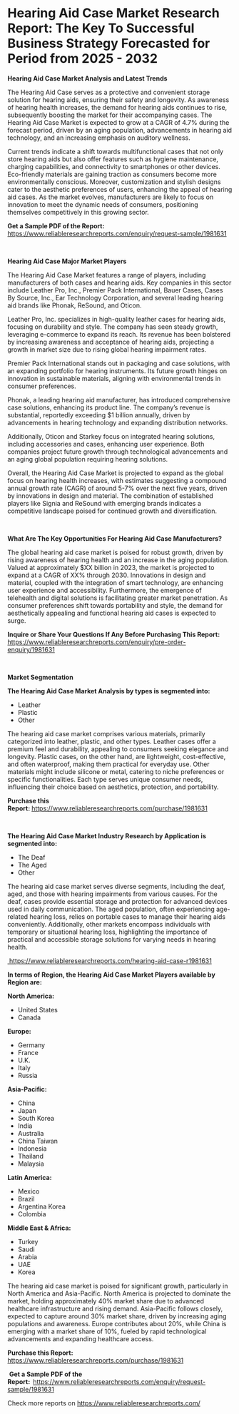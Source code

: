 <p><h1>Hearing Aid Case Market Research Report: The Key To Successful Business Strategy Forecasted for Period from 2025 - 2032</h1></p><p><strong>Hearing Aid Case Market Analysis and Latest Trends</strong></p>
<p><p>The Hearing Aid Case serves as a protective and convenient storage solution for hearing aids, ensuring their safety and longevity. As awareness of hearing health increases, the demand for hearing aids continues to rise, subsequently boosting the market for their accompanying cases. The Hearing Aid Case Market is expected to grow at a CAGR of 4.7% during the forecast period, driven by an aging population, advancements in hearing aid technology, and an increasing emphasis on auditory wellness.</p><p>Current trends indicate a shift towards multifunctional cases that not only store hearing aids but also offer features such as hygiene maintenance, charging capabilities, and connectivity to smartphones or other devices. Eco-friendly materials are gaining traction as consumers become more environmentally conscious. Moreover, customization and stylish designs cater to the aesthetic preferences of users, enhancing the appeal of hearing aid cases. As the market evolves, manufacturers are likely to focus on innovation to meet the dynamic needs of consumers, positioning themselves competitively in this growing sector.</p></p>
<p><strong>Get a Sample PDF of the Report:&nbsp;</strong> <a href="https://www.reliableresearchreports.com/enquiry/request-sample/1981631?utm_campaign=2192&utm_medium=2&utm_source=Github&utm_content=ia&utm_term=08032025&utm_id=hearing-aid-case">https://www.reliableresearchreports.com/enquiry/request-sample/1981631</a></p>
<p>&nbsp;</p>
<p><strong>Hearing Aid Case Major Market Players</strong></p>
<p><p>The Hearing Aid Case Market features a range of players, including manufacturers of both cases and hearing aids. Key companies in this sector include Leather Pro, Inc., Premier Pack International, Bauer Cases, Cases By Source, Inc., Ear Technology Corporation, and several leading hearing aid brands like Phonak, ReSound, and Oticon.</p><p>Leather Pro, Inc. specializes in high-quality leather cases for hearing aids, focusing on durability and style. The company has seen steady growth, leveraging e-commerce to expand its reach. Its revenue has been bolstered by increasing awareness and acceptance of hearing aids, projecting a growth in market size due to rising global hearing impairment rates.</p><p>Premier Pack International stands out in packaging and case solutions, with an expanding portfolio for hearing instruments. Its future growth hinges on innovation in sustainable materials, aligning with environmental trends in consumer preferences. </p><p>Phonak, a leading hearing aid manufacturer, has introduced comprehensive case solutions, enhancing its product line. The company’s revenue is substantial, reportedly exceeding $1 billion annually, driven by advancements in hearing technology and expanding distribution networks. </p><p>Additionally, Oticon and Starkey focus on integrated hearing solutions, including accessories and cases, enhancing user experience. Both companies project future growth through technological advancements and an aging global population requiring hearing solutions. </p><p>Overall, the Hearing Aid Case Market is projected to expand as the global focus on hearing health increases, with estimates suggesting a compound annual growth rate (CAGR) of around 5-7% over the next five years, driven by innovations in design and material. The combination of established players like Signia and ReSound with emerging brands indicates a competitive landscape poised for continued growth and diversification.</p></p>
<p>&nbsp;</p>
<p><strong>What Are The Key Opportunities For Hearing Aid Case Manufacturers?</strong></p>
<p><p>The global hearing aid case market is poised for robust growth, driven by rising awareness of hearing health and an increase in the aging population. Valued at approximately $XX billion in 2023, the market is projected to expand at a CAGR of XX% through 2030. Innovations in design and material, coupled with the integration of smart technology, are enhancing user experience and accessibility. Furthermore, the emergence of telehealth and digital solutions is facilitating greater market penetration. As consumer preferences shift towards portability and style, the demand for aesthetically appealing and functional hearing aid cases is expected to surge.</p></p>
<p><strong>Inquire or Share Your Questions If Any Before Purchasing This Report:</strong> <a href="https://www.reliableresearchreports.com/enquiry/pre-order-enquiry/1981631?utm_campaign=2192&utm_medium=2&utm_source=Github&utm_content=ia&utm_term=08032025&utm_id=hearing-aid-case">https://www.reliableresearchreports.com/enquiry/pre-order-enquiry/1981631</a></p>
<p>&nbsp;</p>
<p><strong>Market Segmentation</strong></p>
<p><strong>The Hearing Aid Case Market Analysis by types is segmented into:</strong></p>
<p><ul><li>Leather</li><li>Plastic</li><li>Other</li></ul></p>
<p><p>The hearing aid case market comprises various materials, primarily categorized into leather, plastic, and other types. Leather cases offer a premium feel and durability, appealing to consumers seeking elegance and longevity. Plastic cases, on the other hand, are lightweight, cost-effective, and often waterproof, making them practical for everyday use. Other materials might include silicone or metal, catering to niche preferences or specific functionalities. Each type serves unique consumer needs, influencing their choice based on aesthetics, protection, and portability.</p></p>
<p><strong>Purchase this Report:&nbsp;</strong><a href="https://www.reliableresearchreports.com/purchase/1981631?utm_campaign=2192&utm_medium=2&utm_source=Github&utm_content=ia&utm_term=08032025&utm_id=hearing-aid-case">https://www.reliableresearchreports.com/purchase/1981631</a></p>
<p>&nbsp;</p>
<p><strong>The Hearing Aid Case Market Industry Research by Application is segmented into:</strong></p>
<p><ul><li>The Deaf</li><li>The Aged</li><li>Other</li></ul></p>
<p><p>The hearing aid case market serves diverse segments, including the deaf, aged, and those with hearing impairments from various causes. For the deaf, cases provide essential storage and protection for advanced devices used in daily communication. The aged population, often experiencing age-related hearing loss, relies on portable cases to manage their hearing aids conveniently. Additionally, other markets encompass individuals with temporary or situational hearing loss, highlighting the importance of practical and accessible storage solutions for varying needs in hearing health.</p></p>
<p><a href="https://www.reliableresearchreports.com/hearing-aid-case-r1981631?utm_campaign=2192&utm_medium=2&utm_source=Github&utm_content=ia&utm_term=08032025&utm_id=hearing-aid-case">&nbsp;https://www.reliableresearchreports.com/hearing-aid-case-r1981631</a></p>
<p><strong>In terms of Region, the Hearing Aid Case Market Players available by Region are:</strong></p>
<p>
    <p> <strong> North America: </strong>
        <ul>
            <li>United States</li>
            <li>Canada</li>
        </ul>
        </p> 
    <p> <strong> Europe: </strong>
        <ul>
            <li>Germany</li>
            <li>France</li>
            <li>U.K.</li>
            <li>Italy</li>
            <li>Russia</li>
        </ul>
        </p> 
    <p> <strong> Asia-Pacific: </strong>
        <ul>
            <li>China</li>
            <li>Japan</li>
            <li>South Korea</li>
            <li>India</li>
            <li>Australia</li>
            <li>China Taiwan</li>
            <li>Indonesia</li>
            <li>Thailand</li>
            <li>Malaysia</li>
        </ul>
        </p> 
    <p> <strong> Latin America: </strong>
        <ul>
            <li>Mexico</li>
            <li>Brazil</li>
            <li>Argentina Korea</li>
            <li>Colombia</li>
        </ul>
        </p> 
    <p> <strong> Middle East & Africa: </strong>
        <ul>
            <li>Turkey</li>
            <li>Saudi</li>
            <li>Arabia</li>
            <li>UAE</li>
            <li>Korea</li>
        </ul>
    </p>
    </p>
<p><p>The hearing aid case market is poised for significant growth, particularly in North America and Asia-Pacific. North America is projected to dominate the market, holding approximately 40% market share due to advanced healthcare infrastructure and rising demand. Asia-Pacific follows closely, expected to capture around 30% market share, driven by increasing aging populations and awareness. Europe contributes about 20%, while China is emerging with a market share of 10%, fueled by rapid technological advancements and expanding healthcare access.</p></p>
<p><strong>Purchase this Report: </strong><a href="https://www.reliableresearchreports.com/purchase/1981631?utm_campaign=2192&utm_medium=2&utm_source=Github&utm_content=ia&utm_term=08032025&utm_id=hearing-aid-case">https://www.reliableresearchreports.com/purchase/1981631</a></p>
<p>&nbsp;<strong>Get a Sample PDF of the Report:&nbsp;&nbsp;</strong><a href="https://www.reliableresearchreports.com/enquiry/request-sample/1981631?utm_campaign=2192&utm_medium=2&utm_source=Github&utm_content=ia&utm_term=08032025&utm_id=hearing-aid-case">https://www.reliableresearchreports.com/enquiry/request-sample/1981631</a></p>
<p><strong></strong></p>
<p>Check more reports on <a href="https://www.reliableresearchreports.com/?utm_campaign=2192&utm_medium=2&utm_source=Github&utm_content=ia&utm_term=08032025&utm_id=hearing-aid-case">https://www.reliableresearchreports.com/</a></p>